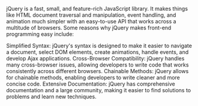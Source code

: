 jQuery is a fast, small, and feature-rich JavaScript library. It makes things like HTML document traversal and manipulation, event handling, and animation much simpler with an easy-to-use API that works across a multitude of browsers. Some reasons why jQuery makes front-end programming easy include:

Simplified Syntax: jQuery's syntax is designed to make it easier to navigate a document, select DOM elements, create animations, handle events, and develop Ajax applications.
Cross-Browser Compatibility: jQuery handles many cross-browser issues, allowing developers to write code that works consistently across different browsers.
Chainable Methods: jQuery allows for chainable methods, enabling developers to write cleaner and more concise code.
Extensive Documentation: jQuery has comprehensive documentation and a large community, making it easier to find solutions to problems and learn new techniques.
